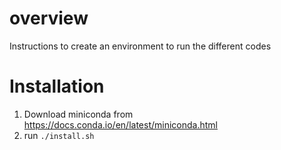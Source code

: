 # overview
Instructions to create an environment to run the different codes

# Installation 
1. Download miniconda from https://docs.conda.io/en/latest/miniconda.html
2. run `./install.sh`
